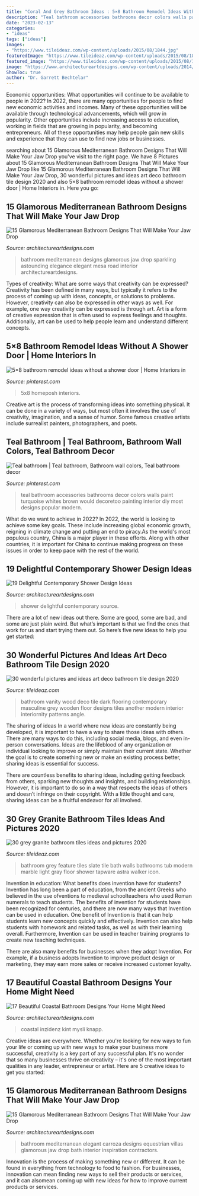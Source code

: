 ```yaml
---
title: "Coral And Grey Bathroom Ideas : 5×8 Bathroom Remodel Ideas Without A Shower Door"
description: "Teal bathroom accessories bathrooms decor colors walls paint turquoise whites brown would decoretoo painting interior diy most designs popular modern"
date: "2023-02-13"
categories:
- "ideas"
tags: ["ideas"]
images:
- "https://www.tileideaz.com/wp-content/uploads/2015/08/1844.jpg"
featuredImage: "https://www.tileideaz.com/wp-content/uploads/2015/08/1844.jpg"
featured_image: "https://www.tileideaz.com/wp-content/uploads/2015/08/1844.jpg"
image: "https://www.architectureartdesigns.com/wp-content/uploads/2014/12/15-Glamorous-Mediterranean-Bathroom-Designs-That-Will-Make-Your-Jaw-Drop-12-630x947.jpg"
ShowToc: true
author: "Dr. Garrett Bechtelar"
---
```



Economic opportunities: What opportunities will continue to be available to people in 2022?
In 2022, there are many opportunities for people to find new economic activities and incomes. Many of these opportunities will be available through technological advancements, which will grow in popularity. Other opportunities include increasing access to education, working in fields that are growing in popularity, and becoming entrepreneurs. All of these opportunities may help people gain new skills and experience that they can use to find new jobs or businesses.

	

		
searching about 15 Glamorous Mediterranean Bathroom Designs That Will Make Your Jaw Drop you've visit to the right page. We have 8 Pictures about 15 Glamorous Mediterranean Bathroom Designs That Will Make Your Jaw Drop like 15 Glamorous Mediterranean Bathroom Designs That Will Make Your Jaw Drop, 30 wonderful pictures and ideas art deco bathroom tile design 2020 and also 5×8 bathroom remodel ideas without a shower door | Home Interiors in. Here you go:
		
    
## 15 Glamorous Mediterranean Bathroom Designs That Will Make Your Jaw Drop

<img loading=lazy src="https://www.architectureartdesigns.com/wp-content/uploads/2014/12/15-Glamorous-Mediterranean-Bathroom-Designs-That-Will-Make-Your-Jaw-Drop-11-630x945.jpg" onerror="this.onerror=null;this.src='https://tse4.mm.bing.net/th?id=OIP.OJHSXGUlIC1iT_YKoReFoAHaLH&amp;pid=15.1';" alt="15 Glamorous Mediterranean Bathroom Designs That Will Make Your Jaw Drop">

_Source: architectureartdesigns.com_

>bathroom mediterranean designs glamorous jaw drop sparkling astounding elegance elegant mesa road interior architectureartdesigns. 

	

Types of creativity: What are some ways that creativity can be expressed?
Creativity has been defined in many ways, but typically it refers to the process of coming up with ideas, concepts, or solutions to problems. However, creativity can also be expressed in other ways as well. For example, one way creativity can be expressed is through art. Art is a form of creative expression that is often used to express feelings and thoughts. Additionally, art can be used to help people learn and understand different concepts.

    
## 5×8 Bathroom Remodel Ideas Without A Shower Door | Home Interiors In

<img loading=lazy src="https://i.pinimg.com/736x/e0/9b/d9/e09bd9289ebd05866bc167b4b017a798.jpg" onerror="this.onerror=null;this.src='https://tse1.mm.bing.net/th?id=OIP.U8ARpgu_eviWc80a2AW8IgAAAA&amp;pid=15.1';" alt="5×8 bathroom remodel ideas without a shower door | Home Interiors in">

_Source: pinterest.com_

>5x8 homeposh interiors. 

	

Creative art is the process of transforming ideas into something physical. It can be done in a variety of ways, but most often it involves the use of creativity, imagination, and a sense of humor. Some famous creative artists include surrealist painters, photographers, and poets.

    
## Teal Bathroom | Teal Bathroom, Bathroom Wall Colors, Teal Bathroom Decor

<img loading=lazy src="https://i.pinimg.com/736x/3e/cd/d5/3ecdd54d28355b9406aa9df364c46dfb--teal-bathrooms-boy-bathroom.jpg" onerror="this.onerror=null;this.src='https://tse4.mm.bing.net/th?id=OIP.o3u7jrRzGsQ9rLjRdTyfvgHaJ3&amp;pid=15.1';" alt="Teal bathroom | Teal bathroom, Bathroom wall colors, Teal bathroom decor">

_Source: pinterest.com_

>teal bathroom accessories bathrooms decor colors walls paint turquoise whites brown would decoretoo painting interior diy most designs popular modern. 

	

What do we want to achieve in 2022?
In 2022, the world is looking to achieve some key goals. These include increasing global economic growth, reigning in climate change and putting an end to piracy.As the world's most populous country, China is a major player in these efforts. Along with other countries, it is important for China to continue making progress on these issues in order to keep pace with the rest of the world.

    
## 19 Delightful Contemporary Shower Design Ideas

<img loading=lazy src="https://www.architectureartdesigns.com/wp-content/uploads/2015/03/1633.jpg" onerror="this.onerror=null;this.src='https://tse3.mm.bing.net/th?id=OIP.Yta0lGR3LfCC0xy8Dw_5ZQHaKy&amp;pid=15.1';" alt="19 Delightful Contemporary Shower Design Ideas">

_Source: architectureartdesigns.com_

>shower delightful contemporary source. 

	

There are a lot of new ideas out there. Some are good, some are bad, and some are just plain weird. But what’s important is that we find the ones that work for us and start trying them out. So here’s five new ideas to help you get started: 

    
## 30 Wonderful Pictures And Ideas Art Deco Bathroom Tile Design 2020

<img loading=lazy src="https://www.tileideaz.com/wp-content/uploads/2015/11/Likable-art-deco-bathroom-ideas-with-grey-vanity-top-and-dark-colored-wooden-vanity-and-classic-wood-flooring-ideas.jpg" onerror="this.onerror=null;this.src='https://tse2.mm.bing.net/th?id=OIP.505fKis6H31Bxq4sdWwrLwHaLH&amp;pid=15.1';" alt="30 wonderful pictures and ideas art deco bathroom tile design 2020">

_Source: tileideaz.com_

>bathroom vanity wood deco tile dark flooring contemporary masculine grey wooden floor designs tiles another modern interior interiornity patterns angle. 

	

The sharing of ideas
In a world where new ideas are constantly being developed, it is important to have a way to share those ideas with others. There are many ways to do this, including social media, blogs, and even in-person conversations.
Ideas are the lifeblood of any organization or individual looking to improve or simply maintain their current state. Whether the goal is to create something new or make an existing process better, sharing ideas is essential for success.

There are countless benefits to sharing ideas, including getting feedback from others, sparking new thoughts and insights, and building relationships. However, it is important to do so in a way that respects the ideas of others and doesn’t infringe on their copyright. With a little thought and care, sharing ideas can be a fruitful endeavor for all involved.

    
## 30 Grey Granite Bathroom Tiles Ideas And Pictures 2020

<img loading=lazy src="https://www.tileideaz.com/wp-content/uploads/2015/08/1844.jpg" onerror="this.onerror=null;this.src='https://tse3.mm.bing.net/th?id=OIP.5KuXIMfyUAwKNvjLNnFAWQHaKC&amp;pid=15.1';" alt="30 grey granite bathroom tiles ideas and pictures 2020">

_Source: tileideaz.com_

>bathroom grey feature tiles slate tile bath walls bathrooms tub modern marble light gray floor shower tapware astra walker icon. 

	

Invention in education: What benefits does invention have for students?
Invention has long been a part of education, from the ancient Greeks who believed in the use ofventions to medieval schoolteachers who used Roman numerals to teach students. The benefits of invention for students have been recognized for centuries, and there are now many ways that Invention can be used in education. 
One benefit of Invention is that it can help students learn new concepts quickly and effectively. Invention can also help students with homework and related tasks, as well as with their learning overall. Furthermore, Invention can be used in teacher training programs to create new teaching techniques. 

There are also many benefits for businesses when they adopt Invention. For example, if a business adopts Invention to improve product design or marketing, they may earn more sales or receive increased customer loyalty.

    
## 17 Beautiful Coastal Bathroom Designs Your Home Might Need

<img loading=lazy src="https://www.architectureartdesigns.com/wp-content/uploads/2015/05/17-Beautiful-Coastal-Bathroom-Designs-Your-Home-Might-Need-11.jpg" onerror="this.onerror=null;this.src='https://tse2.mm.bing.net/th?id=OIP.7vzOIHAZYaNhorYMYBFG_AHaLH&amp;pid=15.1';" alt="17 Beautiful Coastal Bathroom Designs Your Home Might Need">

_Source: architectureartdesigns.com_

>coastal inzidenz kint mysli knapp. 

	

Creative ideas are everywhere. Whether you're looking for new ways to fun your life or coming up with new ways to make your business more successful, creativity is a key part of any successful plan. It's no wonder that so many businesses thrive on creativity – it's one of the most important qualities in any leader, entrepreneur or artist. Here are 5 creative ideas to get you started: 

    
## 15 Glamorous Mediterranean Bathroom Designs That Will Make Your Jaw Drop

<img loading=lazy src="https://www.architectureartdesigns.com/wp-content/uploads/2014/12/15-Glamorous-Mediterranean-Bathroom-Designs-That-Will-Make-Your-Jaw-Drop-12-630x947.jpg" onerror="this.onerror=null;this.src='https://tse1.mm.bing.net/th?id=OIP.HYiLv5tdjgM5I-cYl_bMEQHaLI&amp;pid=15.1';" alt="15 Glamorous Mediterranean Bathroom Designs That Will Make Your Jaw Drop">

_Source: architectureartdesigns.com_

>bathroom mediterranean elegant carroza designs equestrian villas glamorous jaw drop bath interior inspiration contractors. 

	

Innovation is the process of making something new or different. It can be found in everything from technology to food to fashion. For businesses, innovation can mean finding new ways to sell their products or services, and it can alsomean coming up with new ideas for how to improve current products or services.

